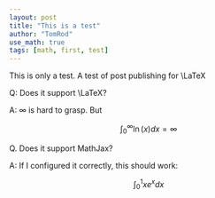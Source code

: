 ```yaml
---
layout: post
title: "This is a test"
author: "TomRod"
use_math: true
tags: [math, first, test]
---
```


This is only a test.  A test of post publishing for \LaTeX

Q: Does it support \LaTeX?

A:
$\infty$ is hard to grasp. But
 
$$\int_{0}^{\infty} {\ln(x)dx} = \infty$$

Q. Does it support MathJax?

A: If I configured it correctly, this should work:

$$\int_0^{1}{x e^{x} dx}$$

